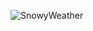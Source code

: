 ![SnowyWeather](https://hosting.photobucket.com/images/ae89/bandos4eva/tumblr_ca9326854cfc26c570c46d16bc4d83bf_157da504_540.gif)
